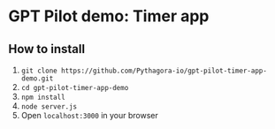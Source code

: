 # GPT Pilot demo: Timer app
## How to install
1. `git clone https://github.com/Pythagora-io/gpt-pilot-timer-app-demo.git`
2. `cd gpt-pilot-timer-app-demo`
3. `npm install`
4. `node server.js`
5. Open `localhost:3000` in your browser
